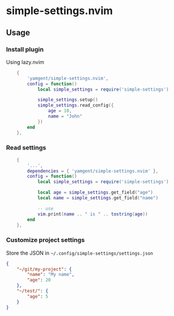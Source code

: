 # simple-settings.nvim

## Usage

### Install plugin

Using lazy.nvim

```lua
    {
        'yamgent/simple-settings.nvim',
        config = function()
            local simple_settings = require('simple-settings')

            simple_settings.setup()
            simple_settings.read_config({
                age = 10,
                name = "John"
            })
        end
    },
```

### Read settings

```lua
    {
        '...',
        dependencies = { 'yamgent/simple-settings.nvim' },
        config = function()
            local simple_settings = require('simple-settings')

            local age = simple_settings.get_field("age")
            local name = simple_settings.get_field("name")

            -- use
            vim.print(name .. " is " .. tostring(age))
        end
    },
```

### Customize project settings

Store the JSON in `~/.config/simple-settings/settings.json`

```json
{
    "~/git/my-project": {
        "name": "My name",
        "age": 20
    },
    "~/test/": {
        "age": 5
    }
}
```

